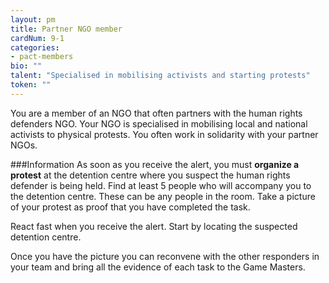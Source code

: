 ```yaml
---
layout: pm
title: Partner NGO member
cardNum: 9-1
categories:
- pact-members
bio: ""
talent: "Specialised in mobilising activists and starting protests"
token: ""
---
```

You are a member of an NGO that often partners with the human rights defenders NGO. Your NGO is specialised in mobilising local and national activists to physical protests. You often work in solidarity with your partner NGOs.

###Information
As soon as you receive the alert, you must **organize a protest** at the detention centre where you suspect the human rights defender is being held. Find at least 5 people who will accompany you to the detention centre. These can be any people in the room. Take a picture of your protest as proof that you have completed the task.

React fast when you receive the alert. Start by locating the suspected detention centre.

Once you have the picture you can reconvene with the other responders in your team and bring all the evidence of each task to the Game Masters.
